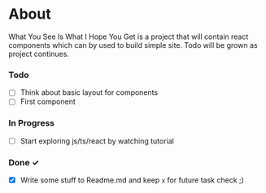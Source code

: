 # About
What You See Is What I Hope You Get is a project that will contain react components which can by used to build simple site.
Todo will be grown as project continues.

### Todo
- [ ] Think about basic layout for components
- [ ] First component

### In Progress

- [ ] Start exploring js/ts/react by watching tutorial

### Done ✓

- [x] Write some stuff to Readme.md and keep `x` for future task check ;)
